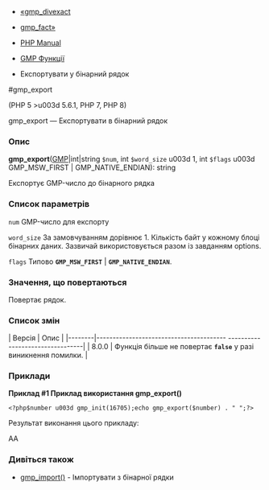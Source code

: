 - [«gmp_divexact](function.gmp-divexact.md)
- [gmp_fact»](function.gmp-fact.md)

- [PHP Manual](index.md)
- [GMP Функції](ref.gmp.md)
- Експортувати у бінарний рядок

#gmp_export

(PHP 5 \>u003d 5.6.1, PHP 7, PHP 8)

gmp_export — Експортувати в бінарний рядок

### Опис

**gmp_export**([GMP](class.gmp.md)\|int\|string `$num`, int
`$word_size` u003d 1, int `$flags` u003d GMP_MSW_FIRST \| GMP_NATIVE_ENDIAN):
string

Експортує GMP-число до бінарного рядка

### Список параметрів

`num`
GMP-число для експорту

`word_size`
За замовчуванням дорівнює 1. Кількість байт у кожному блоці бінарних даних.
Зазвичай використовується разом із завданням options.

`flags`
Типово **`GMP_MSW_FIRST`** \| **`GMP_NATIVE_ENDIAN`**.

### Значення, що повертаються

Повертає рядок.

### Список змін

| Версія | Опис |
|--------|---------------------------------------- ---------------------------------|
| 8.0.0 | Функція більше не повертає **`false`** у разі виникнення помилки. |

### Приклади

**Приклад #1 Приклад використання **gmp_export()****

`<?php$number u003d gmp_init(16705);echo gmp_export($number) . "
";?> `

Результат виконання цього прикладу:

AA

### Дивіться також

- [gmp_import()](function.gmp-import.md) - Імпортувати з бінарної
рядки
